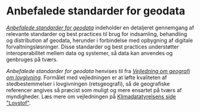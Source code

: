 # Anbefalede standarder for geodata

_[Anbefalede standarder for geodata](https://sdfidk.github.io/standarder-for-geodata/)_
indeholder en detaljeret gennemgang af  relevante standarder og best 
practices til brug for indsamling, behandling og distribution af 
geodata, herunder i forbindelse med opbygning af digitale 
forvaltningsløsninger. Disse standarder og best practices understøtter 
interoperabilitet mellem data og systemer, så data kan anvendes og 
genbruges på tværs.

_Anbefalede standarder for geodata_ henvises til fra 
_[Vejledning om geografi om lovgivning](https://www.klimadatastyrelsen.dk/Media/638822017827472110/vejledning%20-%20endelig%20udgave%2013%20okt%202023.PDF)_. 
Formålet med vejledningen er at løfte kvaliteten af stedbestemmelser i 
lovgivningen (retsgeografi), så de geografiske referencer angives så 
præcist som muligt og mere ensartet på tværs af myndigheder. Læs mere om
vejledningen på
[Klimadatatyrelsens side "Lovstof"](https://www.klimadatastyrelsen.dk/om-klimadatastyrelsen/lovstof).